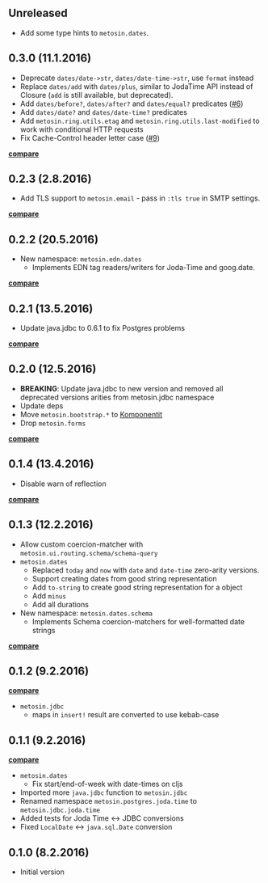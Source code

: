 ## Unreleased

- Add some type hints to `metosin.dates`.

## 0.3.0 (11.1.2016)

- Deprecate `dates/date->str`, `dates/date-time->str`, use `format` instead
- Replace `dates/add` with `dates/plus`, similar to JodaTime API instead of Closure (`add` is still available, but deprecated).
- Add `dates/before?`, `dates/after?` and `dates/equal?` predicates ([#6](https://github.com/metosin/metosin-common/issues/6))
- Add `dates/date?` and `dates/date-time?` predicates
- Add `metosin.ring.utils.etag` and `metosin.ring.utils.last-modified` to work with conditional HTTP requests
- Fix Cache-Control header letter case ([#9](https://github.com/metosin/metosin-common/issues/9))

**[compare](https://github.com/metosin/metosin-common/compare/0.2.3...master)**

## 0.2.3 (2.8.2016)

- Add TLS support to `metosin.email` - pass in `:tls true` in SMTP settings.

**[compare](https://github.com/metosin/metosin-common/compare/0.2.2...0.2.3)**

## 0.2.2 (20.5.2016)

- New namespace: `metosin.edn.dates`
    - Implements EDN tag readers/writers for Joda-Time and goog.date.

**[compare](https://github.com/metosin/metosin-common/compare/0.2.1...0.2.2)**

## 0.2.1 (13.5.2016)

- Update java.jdbc to 0.6.1 to fix Postgres problems

**[compare](https://github.com/metosin/metosin-common/compare/0.2.0...0.1)**

## 0.2.0 (12.5.2016)

- **BREAKING**: Update java.jdbc to new version and removed all deprecated versions arities from metosin.jdbc namespace
- Update deps
- Move `metosin.bootstrap.*` to [Komponentit](https://github.com/metosin/komponentit)
- Drop `metosin.forms`

**[compare](https://github.com/metosin/metosin-common/compare/0.1.4...0.2.0)**

## 0.1.4 (13.4.2016)

- Disable warn of reflection

**[compare](https://github.com/metosin/metosin-common/compare/0.1.3...0.1.4)**

## 0.1.3 (12.2.2016)

- Allow custom coercion-matcher with `metosin.ui.routing.schema/schema-query`
- `metosin.dates`
    - Replaced `today` and `now` with `date` and `date-time` zero-arity versions.
    - Support creating dates from good string representation
    - Add `to-string` to create good string representation for a object
    - Add `minus`
    - Add all durations
- New namespace: `metosin.dates.schema`
    - Implements Schema coercion-matchers for well-formatted date strings

**[compare](https://github.com/metosin/metosin-common/compare/0.1.2...0.1.3)**

## 0.1.2 (9.2.2016)

**[compare](https://github.com/metosin/metosin-common/compare/0.1.1...0.1.2)**

- `metosin.jdbc`
    - maps in `insert!` result are converted to use kebab-case

## 0.1.1 (9.2.2016)

**[compare](https://github.com/metosin/metosin-common/compare/0.1.0...0.1.1)**

- `metosin.dates`
    - Fix start/end-of-week with date-times on cljs
- Imported more `java.jdbc` function to `metosin.jdbc`
- Renamed namespace `metosin.postgres.joda.time` to `metosin.jdbc.joda.time`
- Added tests for Joda Time <-> JDBC conversions
- Fixed `LocalDate` <-> `java.sql.Date` conversion

## 0.1.0 (8.2.2016)

- Initial version
